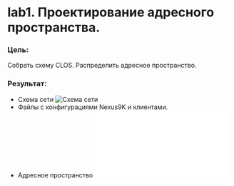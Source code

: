 # lab1. Проектирование адресного пространства.
### Цель:
Собрать схему CLOS.
Распределить адресное пространство.
### Результат:
- Схема сети
![Схема сети](Схема%20сети%20с%20ISIS.png)
- Файлы с конфигурациями Nexus9K и клиентами.
- Адресное пространство
![](Spine1_config_ISIS.txt)
